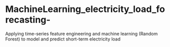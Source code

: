 # MachineLearning_electricity_load_forecasting-
Applying time-series feature engineering and machine learning (Random Forest) to model and predict short-term electricity load

